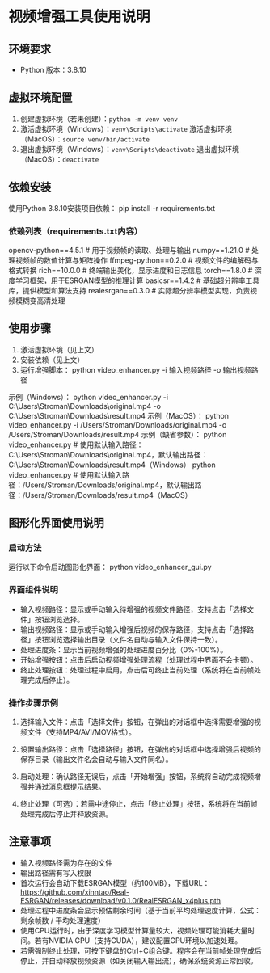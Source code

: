 # 视频增强工具使用说明

## 环境要求
- Python 版本：3.8.10

## 虚拟环境配置
1. 创建虚拟环境（若未创建）：`python -m venv venv`
2. 激活虚拟环境（Windows）：`venv\Scripts\activate`
   激活虚拟环境（MacOS）：`source venv/bin/activate`
3. 退出虚拟环境（Windows）：`venv\Scripts\deactivate`
   退出虚拟环境（MacOS）：`deactivate`

## 依赖安装
使用Python 3.8.10安装项目依赖：
pip install -r requirements.txt

### 依赖列表（requirements.txt内容）
opencv-python==4.5.1  # 用于视频帧的读取、处理与输出
numpy==1.21.0  # 处理视频帧的数值计算与矩阵操作
ffmpeg-python==0.2.0  # 视频文件的编解码与格式转换
rich==10.0.0  # 终端输出美化，显示进度和日志信息
torch==1.8.0  # 深度学习框架，用于ESRGAN模型的推理计算
basicsr==1.4.2  # 基础超分辨率工具库，提供模型和算法支持
realesrgan==0.3.0  # 实际超分辨率模型实现，负责视频模糊变高清处理

## 使用步骤
1. 激活虚拟环境（见上文）
2. 安装依赖（见上文）
3. 运行增强脚本：
python video_enhancer.py -i 输入视频路径 -o 输出视频路径

示例（Windows）：
python video_enhancer.py -i C:\Users\Stroman\Downloads\original.mp4 -o C:\Users\Stroman\Downloads\result.mp4
示例（MacOS）：
python video_enhancer.py -i /Users/Stroman/Downloads/original.mp4 -o /Users/Stroman/Downloads/result.mp4
示例（缺省参数）：
python video_enhancer.py  # 使用默认输入路径：C:\Users\Stroman\Downloads\original.mp4，默认输出路径：C:\Users\Stroman\Downloads\result.mp4（Windows）
python video_enhancer.py  # 使用默认输入路径：/Users/Stroman/Downloads/original.mp4，默认输出路径：/Users/Stroman/Downloads/result.mp4（MacOS）

## 图形化界面使用说明
### 启动方法
运行以下命令启动图形化界面：
python video_enhancer_gui.py

### 界面组件说明
- 输入视频路径：显示或手动输入待增强的视频文件路径，支持点击「选择文件」按钮浏览选择。
- 输出视频路径：显示或手动输入增强后视频的保存路径，支持点击「选择路径」按钮浏览选择输出目录（文件名自动与输入文件保持一致）。
- 处理进度条：显示当前视频增强的处理进度百分比（0%-100%）。
- 开始增强按钮：点击后启动视频增强处理流程（处理过程中界面不会卡顿）。
- 终止处理按钮：处理过程中启用，点击后可终止当前处理（系统将在当前帧处理完成后停止）。

### 操作步骤示例
1. 选择输入文件：点击「选择文件」按钮，在弹出的对话框中选择需要增强的视频文件（支持MP4/AVI/MOV格式）。

2. 设置输出路径：点击「选择路径」按钮，在弹出的对话框中选择增强后视频的保存目录（输出文件名会自动与输入文件同名）。

3. 启动处理：确认路径无误后，点击「开始增强」按钮，系统将自动完成视频增强并通过消息框提示结果。

4. 终止处理（可选）：若需中途停止，点击「终止处理」按钮，系统将在当前帧处理完成后停止并释放资源。

## 注意事项
- 输入视频路径需为存在的文件
- 输出路径需有写入权限
- 首次运行会自动下载ESRGAN模型（约100MB），下载URL：https://github.com/xinntao/Real-ESRGAN/releases/download/v0.1.0/RealESRGAN_x4plus.pth
- 处理过程中进度条会显示预估剩余时间（基于当前平均处理速度计算，公式：剩余帧数 / 平均处理速度）
- 使用CPU运行时，由于深度学习模型计算量较大，视频处理可能消耗大量时间。若有NVIDIA GPU（支持CUDA），建议配置GPU环境以加速处理。
- 若需强制终止处理，可按下键盘的Ctrl+C组合键。程序会在当前帧处理完成后停止，并自动释放视频资源（如关闭输入输出流），确保系统资源正常回收。